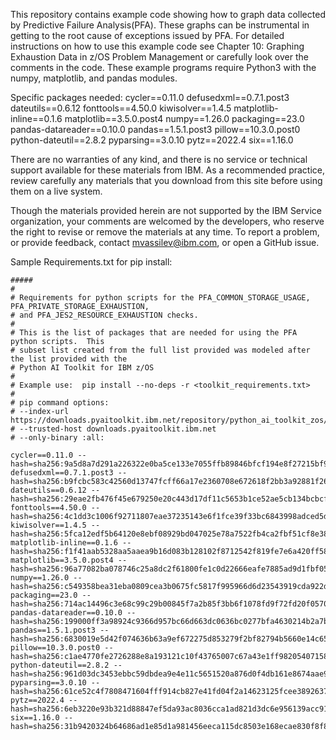 This repository contains example code showing how to graph data collected by Predictive Failure Analysis(PFA). These graphs can be instrumental in getting to the root cause of exceptions issued by PFA. For detailed instructions on how to use this example code see Chapter 10: Graphing Exhaustion Data in z/OS Problem Management or carefully look over the comments in the code. These example programs require Python3 with the numpy, matplotlib, and pandas modules. 

Specific packages needed:
cycler==0.11.0 
defusedxml==0.7.1.post3 
dateutils==0.6.12 
fonttools==4.50.0 
kiwisolver==1.4.5 
matplotlib-inline==0.1.6
matplotlib==3.5.0.post4 
numpy==1.26.0 
packaging==23.0 
pandas-datareader==0.10.0
pandas==1.5.1.post3
pillow==10.3.0.post0 
python-dateutil==2.8.2
pyparsing==3.0.10
pytz==2022.4
six==1.16.0

There are no warranties of any kind, and there is no service or technical support available for these materials from IBM. As a recommended practice, review carefully any materials that you download from this site before using them on a live system.

Though the materials provided herein are not supported by the IBM Service organization, your comments are welcomed by the developers, who reserve the right to revise or remove the materials at any time. To report a problem, or provide feedback, contact  mvassilev@ibm.com, or open a GitHub issue.

Sample Requirements.txt for pip install:

```
#####
#
# Requirements for python scripts for the PFA_COMMON_STORAGE_USAGE, PFA_PRIVATE_STORAGE_EXHAUSTION,
# and PFA_JES2_RESOURCE_EXHAUSTION checks.
#
# This is the list of packages that are needed for using the PFA python scripts.  This
# subset list created from the full list provided was modeled after the list provided with the
# Python AI Toolkit for IBM z/OS
#
# Example use:  pip install --no-deps -r <toolkit_requirements.txt>
#
# pip command options:
# --index-url https://downloads.pyaitoolkit.ibm.net/repository/python_ai_toolkit_zos/simple
# --trusted-host downloads.pyaitoolkit.ibm.net
# --only-binary :all:

cycler==0.11.0 --hash=sha256:9a5d8a7d291a226322e0ba5ce133e7055ffb89846bfcf194e8f27215bf97f17b
defusedxml==0.7.1.post3 --hash=sha256:b9fcbc583c42560d13747fcff66a17e2360708e672618f2bb3a92881f26c1da9
dateutils==0.6.12 --hash=sha256:29eae2fb476f45e679250e20c443d17df11c5653b1ce52ae5cb134bcbcfe1960
fonttools==4.50.0 --hash=sha256:4c1dd3c1006f92711807eae37235143e6f1fce39f33bc6843998adced5dca741
kiwisolver==1.4.5 --hash=sha256:5fca12edf5b64120e8ebf08929bd047025e78a7522fb4ca2fbf51cf8e38a845c
matplotlib-inline==0.1.6 --hash=sha256:f1f41aab5328aa5aaea9b16d083b128102f8712542f819fe7e6a420ff581b311
matplotlib==3.5.0.post4 --hash=sha256:96a77082ba078746c25a8dc2f61800fe1c0d22666eafe7885ad9d1fbf050be4b
numpy==1.26.0 --hash=sha256:c549358bea31eba0809cea3b0675fc5817f995966d6d23543919cda922db863d
packaging==23.0 --hash=sha256:714ac14496c3e68c99c29b00845f7a2b85f3bb6f1078fd9f72fd20f0570002b2
pandas-datareader==0.10.0 --hash=sha256:199000ff3a98924c9366d957bc66d663dc0636bc0277bfa4630214b2a7b9393c
pandas==1.5.1.post3 --hash=sha256:6830019e5d42f074636b63a9ef672275d853279f2bf82794b5660e14c65d32e6
pillow==10.3.0.post0 --hash=sha256:c1ae4770fe2726288e8a193121c10f43765007c67a43e1ff982054071584a2d4
python-dateutil==2.8.2 --hash=sha256:961d03dc3453ebbc59dbdea9e4e11c5651520a876d0f4db161e8674aae935da9
pyparsing==3.0.10 --hash=sha256:61ce52c4f7808471604fff914cb827e41fd04f2a14623125fcee3892637f295a
pytz==2022.4 --hash=sha256:6eb3220e93b321d88847ef5da93ac8036cca1ad821d3dc6e956139acc91c1264
six==1.16.0 --hash=sha256:31b9420324b64686ad1e85d1a981456eeca115dc8503e168ecae830f8f83d86e
```
